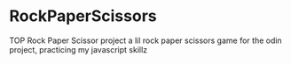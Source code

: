 # RockPaperScissors
TOP Rock Paper Scissor project
a lil rock paper scissors game for the odin project, practicing my javascript skillz
